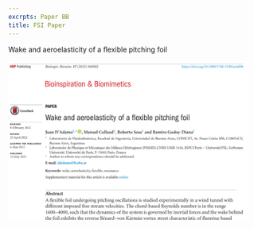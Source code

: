 ```yaml
---
excrpts: Paper BB
title: FSI Paper
---
```



Wake and aeroelasticity of a ﬂexible pitching foil

<img width="480" height="320" src='../assets/images/paper_bb.jpg'/>
